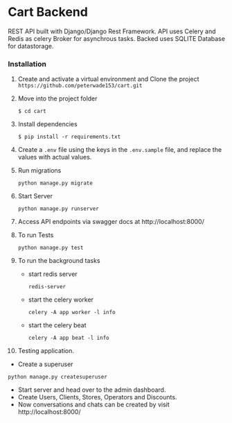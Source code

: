 # Cart Backend

REST API built with Django/Django Rest Framework. API uses Celery and Redis as celery Broker for asynchrous tasks.
Backed uses SQLITE Database for datastorage.

### Installation

1. Create and activate a virtual environment and Clone the project `https://github.com/peterwade153/cart.git`

2. Move into the project folder
   ```
   $ cd cart
   ```

3. Install dependencies 
   ```
   $ pip install -r requirements.txt
   ```

4. Create a `.env` file using the keys in the `.env.sample` file, and replace the values with actual values.

5. Run migrations
   ```
   python manage.py migrate
   ```

6. Start Server
   ```
   python manage.py runserver
   ```

7. Access API endpoints via swagger docs at
   http://localhost:8000/

8. To run Tests
   ```
   python manage.py test
   ```

9. To run the background tasks
    - start redis server
      ```
      redis-server
      ```
    - start the celery worker 
      ```
      celery -A app worker -l info
      ```
    - start the celery beat 
      ```
      celery -A app beat -l info
      ```

10. Testing application.
   - Create a superuser
   ```
   python manage.py createsuperuser
   ```
   - Start server and head over to the admin dashboard.
   - Create Users, Clients, Stores, Operators and Discounts.
   - Now conversations and chats can be created by visit http://localhost:8000/

